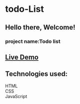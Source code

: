 # todo-List
## Hello there, Welcome!
### project name:Todo list 
## [Live Demo](https://todo-list-byj.netlify.app/)
## Technologies used:<br>
HTML <br>
CSS <br>
JavaScript
